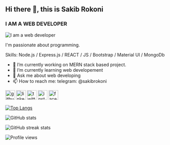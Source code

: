 ## Hi there 👋, this is Sakib Rokoni
### I AM A WEB DEVELOPER
![I am a web developer](https://globaleducation.s3.ap-south-1.amazonaws.com/globaledu/gif/front-end-development.gif)

I'm passionate about programming.

Skills: Node.js / Express.js / REACT / JS / Bootstrap / Material UI / MongoDb

- 🔭 I’m currently working on MERN stack based project. 
- 🌱 I’m currently learning web developement 
- 💬 Ask me about web developing 
- 📫 How to reach me: telegram: @sakibrokoni 

[<img src='https://cdn.jsdelivr.net/npm/simple-icons@3.0.1/icons/github.svg' alt='github' height='30'>](https://github.com/sakibrokoni)
[<img src='https://cdn.jsdelivr.net/npm/simple-icons@3.0.1/icons/linkedin.svg' alt='linkedin' height='30'>](https://https://bd.linkedin.com/in/sakib-rokoni)
[<img src='https://cdn.jsdelivr.net/npm/simple-icons@3.0.1/icons/twitter.svg' alt='twitter' height='30'>](https://twitter.com/sakibrokoni)
[<img src='https://cdn.jsdelivr.net/npm/simple-icons@3.0.1/icons/instagram.svg' alt='instagram' height='30'>](https://www.instagram.com/sakib.rokoni/)
[<img src='https://cdn.jsdelivr.net/npm/simple-icons@3.0.1/icons/facebook.svg' alt='facebook' height='30'>](https://www.facebook.com/sakibrokoni)

<!-- [![trophy](https://github-profile-trophy.vercel.app/?username=sakibrokoni)](https://github.com/ryo-ma/github-profile-trophy) -->

[![Top Langs](https://github-readme-stats.vercel.app/api/top-langs/?username=sakibrokoni)](https://github.com/anuraghazra/github-readme-stats)

![GitHub stats](https://github-readme-stats.vercel.app/api?username=sakibrokoni&show_icons=true)  

<!-- ![GitHub Activity Graph](https://activity-graph.herokuapp.com/graph?username=sakibrokoni)   -->

![GitHub streak stats](https://github-readme-streak-stats.herokuapp.com/?user=sakibrokoni)  

![Profile views](https://gpvc.arturio.dev/sakibrokoni) 

